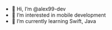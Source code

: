 - 👋 Hi, I’m @alex99-dev
- 👀 I’m interested in mobile development
- 🌱 I’m currently learning Swift, Java


<!---
alex99-dev/alex99-dev is a ✨ special ✨ repository because its `README.md` (this file) appears on your GitHub profile.
You can click the Preview link to take a look at your changes.
--->
